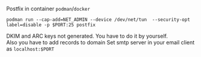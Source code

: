 Postfix in container `podman`/`docker`
```
podman run --cap-add=NET_ADMIN --device /dev/net/tun  --security-opt label=disable -p $PORT:25 postfix
```
DKIM and ARC keys not generated. You have to do it by yourself.<br> Also you have to add records to domain
Set smtp server in your email client as `localhost:$PORT`
